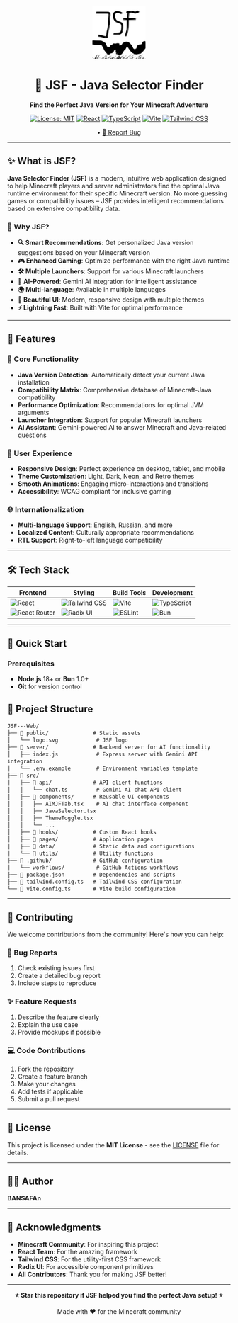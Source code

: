 <div align="center">
  <img src="public/logo.svg" alt="JSF Logo" width="120" height="120">
  
  # 🚀 JSF - Java Selector Finder
  
  **Find the Perfect Java Version for Your Minecraft Adventure**
  
  [![License: MIT](https://img.shields.io/badge/License-MIT-yellow.svg)](https://opensource.org/licenses/MIT)
  [![React](https://img.shields.io/badge/React-18.x-blue.svg)](https://reactjs.org/)
  [![TypeScript](https://img.shields.io/badge/TypeScript-5.x-blue.svg)](https://www.typescriptlang.org/)
  [![Vite](https://img.shields.io/badge/Vite-5.x-646CFF.svg)](https://vitejs.dev/)
  [![Tailwind CSS](https://img.shields.io/badge/Tailwind_CSS-3.x-38B2AC.svg)](https://tailwindcss.com/)
  
 • [🐛 Report Bug](https://github.com/BANSAFAn/JSF---Web/issues)
</div>

---

## ✨ What is JSF?

**Java Selector Finder (JSF)** is a modern, intuitive web application designed to help Minecraft players and server administrators find the optimal Java runtime environment for their specific Minecraft version. No more guessing games or compatibility issues – JSF provides intelligent recommendations based on extensive compatibility data.

### 🎯 Why JSF?

- **🔍 Smart Recommendations**: Get personalized Java version suggestions based on your Minecraft version
- **🎮 Enhanced Gaming**: Optimize performance with the right Java runtime
- **🛠️ Multiple Launchers**: Support for various Minecraft launchers
- **🤖 AI-Powered**: Gemini AI integration for intelligent assistance
- **🌍 Multi-language**: Available in multiple languages
- **🎨 Beautiful UI**: Modern, responsive design with multiple themes
- **⚡ Lightning Fast**: Built with Vite for optimal performance

---

## 🚀 Features

### 🔧 Core Functionality
- **Java Version Detection**: Automatically detect your current Java installation
- **Compatibility Matrix**: Comprehensive database of Minecraft-Java compatibility
- **Performance Optimization**: Recommendations for optimal JVM arguments
- **Launcher Integration**: Support for popular Minecraft launchers
- **AI Assistant**: Gemini-powered AI to answer Minecraft and Java-related questions

### 🎨 User Experience
- **Responsive Design**: Perfect experience on desktop, tablet, and mobile
- **Theme Customization**: Light, Dark, Neon, and Retro themes
- **Smooth Animations**: Engaging micro-interactions and transitions
- **Accessibility**: WCAG compliant for inclusive gaming

### 🌐 Internationalization
- **Multi-language Support**: English, Russian, and more
- **Localized Content**: Culturally appropriate recommendations
- **RTL Support**: Right-to-left language compatibility

---

## 🛠️ Tech Stack

<div align="center">
  
| Frontend | Styling | Build Tools | Development |
|----------|---------|-------------|-------------|
| ![React](https://img.shields.io/badge/React-20232A?style=for-the-badge&logo=react&logoColor=61DAFB) | ![Tailwind CSS](https://img.shields.io/badge/Tailwind_CSS-38B2AC?style=for-the-badge&logo=tailwind-css&logoColor=white) | ![Vite](https://img.shields.io/badge/Vite-646CFF?style=for-the-badge&logo=vite&logoColor=white) | ![TypeScript](https://img.shields.io/badge/TypeScript-007ACC?style=for-the-badge&logo=typescript&logoColor=white) |
| ![React Router](https://img.shields.io/badge/React_Router-CA4245?style=for-the-badge&logo=react-router&logoColor=white) | ![Radix UI](https://img.shields.io/badge/Radix_UI-161618?style=for-the-badge&logo=radix-ui&logoColor=white) | ![ESLint](https://img.shields.io/badge/ESLint-4B3263?style=for-the-badge&logo=eslint&logoColor=white) | ![Bun](https://img.shields.io/badge/Bun-000000?style=for-the-badge&logo=bun&logoColor=white) |

</div>

---

## 🚀 Quick Start

### Prerequisites
- **Node.js** 18+ or **Bun** 1.0+
- **Git** for version control


## 📁 Project Structure

```
JSF---Web/
├── 📁 public/              # Static assets
│   └── logo.svg            # JSF logo
├── 📁 server/              # Backend server for AI functionality
│   ├── index.js            # Express server with Gemini API integration
│   └── .env.example        # Environment variables template
├── 📁 src/
│   ├── 📁 api/             # API client functions
│   │   └── chat.ts         # Gemini AI chat API client
│   ├── 📁 components/      # Reusable UI components
│   │   ├── AIMJFTab.tsx    # AI chat interface component
│   │   ├── JavaSelector.tsx
│   │   ├── ThemeToggle.tsx
│   │   └── ...
│   ├── 📁 hooks/           # Custom React hooks
│   ├── 📁 pages/           # Application pages
│   ├── 📁 data/            # Static data and configurations
│   └── 📁 utils/           # Utility functions
├── 📁 .github/             # GitHub configuration
│   └── workflows/          # GitHub Actions workflows
├── 📄 package.json         # Dependencies and scripts
├── 📄 tailwind.config.ts   # Tailwind CSS configuration
└── 📄 vite.config.ts       # Vite build configuration
```

---

## 🤝 Contributing

We welcome contributions from the community! Here's how you can help:

### 🐛 Bug Reports
1. Check existing issues first
2. Create a detailed bug report
3. Include steps to reproduce

### ✨ Feature Requests
1. Describe the feature clearly
2. Explain the use case
3. Provide mockups if possible

### 💻 Code Contributions
1. Fork the repository
2. Create a feature branch
3. Make your changes
4. Add tests if applicable
5. Submit a pull request

---

## 📜 License

This project is licensed under the **MIT License** - see the [LICENSE](LICENSE) file for details.

---

## 👨‍💻 Author

**BANSAFAn**

---

## 🙏 Acknowledgments

- **Minecraft Community**: For inspiring this project
- **React Team**: For the amazing framework
- **Tailwind CSS**: For the utility-first CSS framework
- **Radix UI**: For accessible component primitives
- **All Contributors**: Thank you for making JSF better!

---

<div align="center">
  
  **⭐ Star this repository if JSF helped you find the perfect Java setup! ⭐**
  
  Made with ❤️ for the Minecraft community
  
</div>
